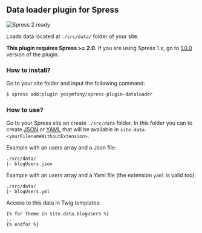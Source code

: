 ## Data loader plugin for Spress

![Spress 2 ready](https://img.shields.io/badge/Spress%202-ready-brightgreen.svg)

Loads data located at `./src/data/` folder of your site.

**This plugin requires Spress >= 2.0**. If you are using Spress 1.x, go to [1.0.0](https://github.com/yosymfony/spress-plugin-dataloader/tree/v1.0.0) version of the plugin.

### How to install?

Go to your site folder and input the following command:

```bash
$ spress add:plugin yosymfony/spress-plugin-dataloader
```

### How to use?

Go to your Spress site an create `./src/data` folder. In this folder you can to create
[JSON](http://en.wikipedia.org/wiki/JSON) or [YAML](http://en.wikipedia.org/wiki/YAML) that will be available in `site.data.<yourFilenameWithoutExtension>`.

Example with an users array and a Json file:

```
./src/data/
|- blogUsers.json
```

Example with an users array and a Yaml file (the extension `yaml` is valid too):

```
./src/data/
|- blogUsers.yml
```
Access to this data in Twig templates:

```twig
{% for theme in site.data.blogUsers %}
...
{% endfor %}
```
